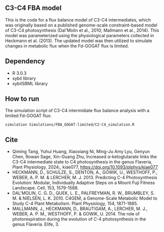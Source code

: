 ## C3-C4 FBA model
This is the code for a flux balance model of C3-C4 intermediates, which was originally based on a published genome-scale constraint-based model of C3-C4 photosynthesis (Dal'Molin et al., 2010; Mallmann et al., 2014). This model was parameterized using the physiological parameters collected in Heckmann et al. (2013). The updated model was then utilized to simulate changes in metabolic flux when the Fd-GOGAT flux is limited.

## Dependency
- R 3.0.3
- sybil library
- sybilSBML library

## How to run
The simulation script of C3-C4 intermidiate flux balance analysis with a limited Fd-GOGAT flux:

`simulation Simulations/FBA_GOGAT-limited/C2-C4_simulation.R`

## Cite
- Qiming Tang, Yuhui Huang, Xiaoxiang Ni, Ming-Ju Amy Lyu, Genyun Chen, Rowan Sage, Xin-Guang Zhu, Increased α-ketoglutarate links the C3-C4 intermediate state to C4 photosynthesis in the genus Flaveria, Plant Physiology, 2024;, kiae077, https://doi.org/10.1093/plphys/kiae077
- HECKMANN, D., SCHULZE, S., DENTON, A., GOWIK, U., WESTHOFF, P., WEBER, A. P. M. & LERCHER, M. J. 2013. Predicting C-4 Photosynthesis Evolution: Modular, Individually Adaptive Steps on a Mount Fuji Fitness Landscape. Cell, 153, 1579-1588.
- DAL'MOLIN, C. G. D., QUEK, L. E., PALFREYMAN, R. W., BRUMBLEY, S. M. & NIELSEN, L. K. 2010. C4GEM, a Genome-Scale Metabolic Model to Study C-4 Plant Metabolism. Plant Physiology, 154, 1871-1885.
- MALLMANN, J., HECKMANN, D., BRAUTIGAM, A., LERCHER, M. J., WEBER, A. P. M., WESTHOFF, P. & GOWIK, U. 2014. The role of photorespiration during the evolution of C-4 photosynthesis in the genus Flaveria. Elife, 3.
